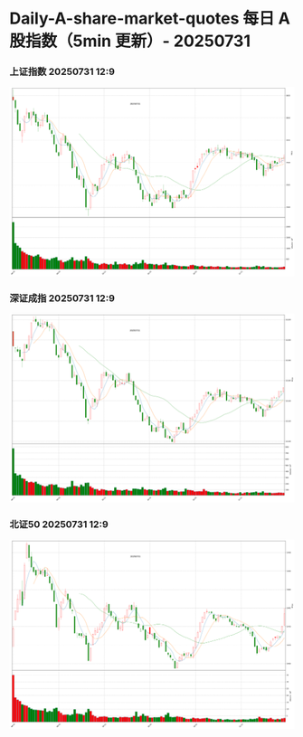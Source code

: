 
# Daily-A-share-market-quotes 每日 A 股指数（5min 更新）- 20250731

### 上证指数 20250731 12:9
![](./fig/2025/7/20250731-sh000001.png)

### 深证成指 20250731 12:9
![](./fig/2025/7/20250731-sz399001.png)

### 北证50 20250731 12:9
![](./fig/2025/7/20250731-bj899050.png)
